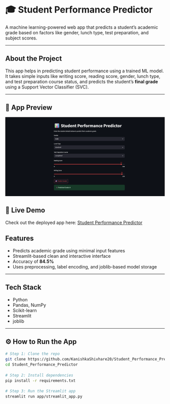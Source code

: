 # 🎓 Student Performance Predictor

A machine learning-powered web app that predicts a student’s academic grade based on factors like gender, lunch type, test preparation, and subject scores.

---

## About the Project

This app helps in predicting student performance using a trained ML model. It takes simple inputs like writing score, reading score, gender, lunch type, and test preparation course status, and predicts the student’s **final grade** using a Support Vector Classifier (SVC).

---
## 📸 App Preview

![Student Performance Predictor App](assets/streamlit_app_ss.png)

## 🔗 Live Demo

Check out the deployed app here: [Student Performance Predictor](https://student-performancepredictor.streamlit.app/)


## Features

- Predicts academic grade using minimal input features
- Streamlit-based clean and interactive interface
- Accuracy of **84.5%**
- Uses preprocessing, label encoding, and joblib-based model storage

---

## Tech Stack

- Python
- Pandas, NumPy
- Scikit-learn
- Streamlit
- joblib

---

## ⚙️ How to Run the App

```bash
# Step 1: Clone the repo
git clone https://github.com/KanishkaShivhare20/Student_Performance_Predictor.git
cd Student_Performance_Predictor

# Step 2: Install dependencies
pip install -r requirements.txt

# Step 3: Run the Streamlit app
streamlit run app/streamlit_app.py



